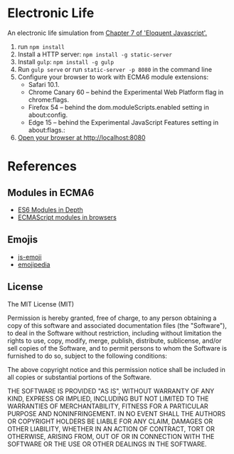 # Electronic Life

An electronic life simulation from
[Chapter 7 of 'Eloquent Javascript'.](http://eloquentjavascript.net/07_elife.html)

1. run `npm install`
2. Install a HTTP server: `npm install -g static-server`
2. Install `gulp`: `npm install -g gulp`
3. Run `gulp serve` or run `static-server -p 8080` in the command line
4. Configure your browser to work with ECMA6 module extensions:
    * Safari 10.1.
    * Chrome Canary 60 – behind the Experimental Web Platform flag in chrome:flags.
    * Firefox 54 – behind the dom.moduleScripts.enabled setting in about:config.
    * Edge 15 – behind the Experimental JavaScript Features setting in about:flags.:
5. [Open your browser at http://localhost:8080](http://localhost:8080)


# References

## Modules in ECMA6

* [ES6 Modules in Depth](https://ponyfoo.com/articles/es6-modules-in-depth)
* [ECMAScript modules in browsers](https://jakearchibald.com/2017/es-modules-in-browsers/)

## Emojis

* [js-emoji](https://github.com/iamcal/js-emoji)
* [emojipedia](https://emojipedia.org)

## License

The MIT License (MIT)

Permission is hereby granted, free of charge, to any person obtaining a copy
of this software and associated documentation files (the "Software"), to deal
in the Software without restriction, including without limitation the rights
to use, copy, modify, merge, publish, distribute, sublicense, and/or sell
copies of the Software, and to permit persons to whom the Software is
furnished to do so, subject to the following conditions:

The above copyright notice and this permission notice shall be included in
all copies or substantial portions of the Software.

THE SOFTWARE IS PROVIDED "AS IS", WITHOUT WARRANTY OF ANY KIND, EXPRESS OR
IMPLIED, INCLUDING BUT NOT LIMITED TO THE WARRANTIES OF MERCHANTABILITY,
FITNESS FOR A PARTICULAR PURPOSE AND NONINFRINGEMENT. IN NO EVENT SHALL THE
AUTHORS OR COPYRIGHT HOLDERS BE LIABLE FOR ANY CLAIM, DAMAGES OR OTHER
LIABILITY, WHETHER IN AN ACTION OF CONTRACT, TORT OR OTHERWISE, ARISING FROM,
OUT OF OR IN CONNECTION WITH THE SOFTWARE OR THE USE OR OTHER DEALINGS IN
THE SOFTWARE.

